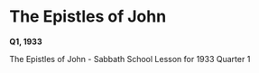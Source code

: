 # The Epistles of John

**Q1, 1933**

The Epistles of John - Sabbath School Lesson for 1933 Quarter 1
